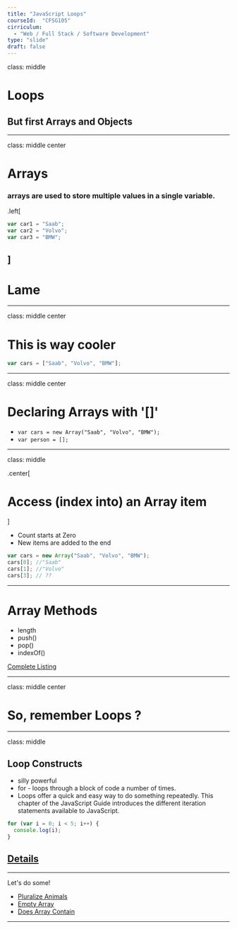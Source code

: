 ```yaml
---
title: "JavaScript Loops" 
courseId:  "CFSG105"
cirriculum: 
  - "Web / Full Stack / Software Development"
type: "slide"
draft: false
---
```


class: middle

# Loops

## But first Arrays and Objects

---

class: middle center

# Arrays

### arrays are used to store multiple values in a single variable.

.left[

```js
var car1 = "Saab";
var car2 = "Volvo";
var car3 = "BMW";
```

## ]

# Lame

---

class: middle center

# This is way cooler

```js
var cars = ["Saab", "Volvo", "BMW"];
```

---

class: middle center

# Declaring Arrays with '[]'

* `var cars = new Array("Saab", "Volvo", "BMW");`
* `var person = [];`

---

class: middle

.center[

# Access (index into) an Array item

]

* Count starts at Zero
* New items are added to the end

```js
var cars = new Array("Saab", "Volvo", "BMW");
cars[0]; //"Saab"
cars[1]; //"Volvo"
cars[3]; // ??
```

---

# Array Methods

* length
* push()
* pop()
* indexOf()

[Complete Listing](https://developer.mozilla.org/en-US/docs/Web/JavaScript/Reference/Global_Objects/Array)

---

class: middle center

# So, remember Loops ?

---

class: middle

## Loop Constructs

* silly powerful
* for - loops through a block of code a number of times.
* Loops offer a quick and easy way to do something repeatedly. This chapter of the JavaScript Guide introduces the different iteration statements available to JavaScript.

```javascript
for (var i = 0; i < 5; i++) {
  console.log(i);
}
```

## [Details](https://developer.mozilla.org/en-US/docs/Web/JavaScript/Guide/Loops_and_iteration)

---

Let's do some!

* [Pluralize Animals](http://jsbin.com/boyegeq/2/edit?js,console)
* [Empty Array](http://jsbin.com/fagefac/9/edit?js,console)
* [Does Array Contain](http://jsbin.com/ligivo/1/edit?js,console)

---
